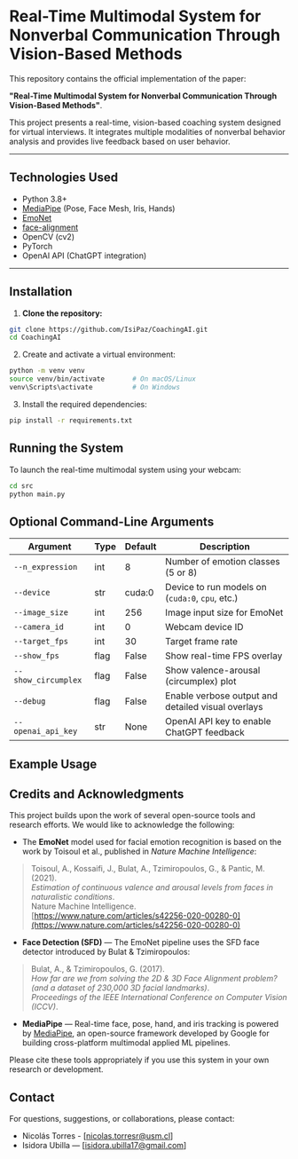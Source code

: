 # Real-Time Multimodal System for Nonverbal Communication Through Vision-Based Methods

This repository contains the official implementation of the paper:

**"Real-Time Multimodal System for Nonverbal Communication Through Vision-Based Methods"**.

This project presents a real-time, vision-based coaching system designed for virtual interviews. It integrates multiple modalities of nonverbal behavior analysis and provides live feedback based on user behavior.

---

## Technologies Used

- Python 3.8+
- [MediaPipe](https://chuoling.github.io/mediapipe/) (Pose, Face Mesh, Iris, Hands)
- [EmoNet](https://github.com/face-analysis/emonet)
- [face-alignment](https://github.com/1adrianb/face-alignment)
- OpenCV (cv2)
- PyTorch
- OpenAI API (ChatGPT integration)

---
## Installation

1. **Clone the repository:**

```bash
git clone https://github.com/IsiPaz/CoachingAI.git
cd CoachingAI
```

2. Create and activate a virtual environment:
```bash
python -m venv venv
source venv/bin/activate       # On macOS/Linux
venv\Scripts\activate          # On Windows
```

3. Install the required dependencies:
```bash
pip install -r requirements.txt
```

## Running the System

To launch the real-time multimodal system using your webcam:

```bash
cd src
python main.py
```

## Optional Command-Line Arguments

| Argument             | Type   | Default  | Description                                                              |
|----------------------|--------|----------|--------------------------------------------------------------------------|
| `--n_expression`     | int    | 8        | Number of emotion classes (5 or 8)                                       |
| `--device`           | str    | cuda:0   | Device to run models on (`cuda:0`, `cpu`, etc.)                          |
| `--image_size`       | int    | 256      | Image input size for EmoNet                                              |
| `--camera_id`        | int    | 0        | Webcam device ID                                                         |
| `--target_fps`       | int    | 30       | Target frame rate                                                        |
| `--show_fps`         | flag   | False    | Show real-time FPS overlay                                               |
| `--show_circumplex`  | flag   | False    | Show valence-arousal (circumplex) plot                                   |
| `--debug`            | flag   | False    | Enable verbose output and detailed visual overlays                       |
| `--openai_api_key`   | str    | None     | OpenAI API key to enable ChatGPT feedback                                |

## Example Usage

## Credits and Acknowledgments

This project builds upon the work of several open-source tools and research efforts. We would like to acknowledge the following:

- The **EmoNet** model used for facial emotion recognition is based on the work by Toisoul et al., published in *Nature Machine Intelligence*:

> Toisoul, A., Kossaifi, J., Bulat, A., Tzimiropoulos, G., & Pantic, M. (2021).  
> *Estimation of continuous valence and arousal levels from faces in naturalistic conditions*.  
> Nature Machine Intelligence.  
> [https://www.nature.com/articles/s42256-020-00280-0](https://www.nature.com/articles/s42256-020-00280-0)

- **Face Detection (SFD)** — The EmoNet pipeline uses the SFD face detector introduced by Bulat & Tzimiropoulos:

> Bulat, A., & Tzimiropoulos, G. (2017).  
> *How far are we from solving the 2D & 3D Face Alignment problem? (and a dataset of 230,000 3D facial landmarks)*.  
> *Proceedings of the IEEE International Conference on Computer Vision (ICCV)*.

- **MediaPipe** — Real-time face, pose, hand, and iris tracking is powered by [MediaPipe](https://github.com/google-ai-edge/mediapipe), an open-source framework developed by Google for building cross-platform multimodal applied ML pipelines.

Please cite these tools appropriately if you use this system in your own research or development.

## Contact
For questions, suggestions, or collaborations, please contact:
- Nicolás Torres - [nicolas.torresr@usm.cl]
- Isidora Ubilla — [isidora.ubilla17@gmail.com]

